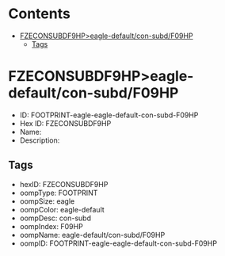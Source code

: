 



Contents
========

* [FZECONSUBDF9HP>eagle-default/con-subd/F09HP](#fzeconsubdf9hpeagle-defaultcon-subdf09hp)
	* [Tags](#tags)

# FZECONSUBDF9HP>eagle-default/con-subd/F09HP

- ID: FOOTPRINT-eagle-eagle-default-con-subd-F09HP
- Hex ID: FZECONSUBDF9HP
- Name: 
- Description: 

## Tags

- hexID: FZECONSUBDF9HP
- oompType: FOOTPRINT
- oompSize: eagle
- oompColor: eagle-default
- oompDesc: con-subd
- oompIndex: F09HP
- oompName: eagle-default/con-subd/F09HP
- oompID: FOOTPRINT-eagle-eagle-default-con-subd-F09HP
